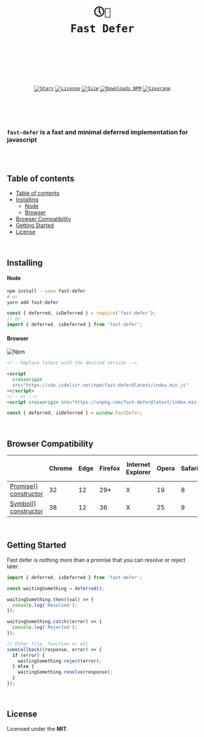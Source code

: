 <br />
<div align="center">
  <pre>
  <br />
  <h1>🕔🚀
Fast Defer</h1>
  <br />
  </pre>
  <br />
  <br />
  <code
    ><a href="https://github.com/ArthurFiorette/fast-defer/stargazers"
      ><img
        src="https://img.shields.io/github/stars/ArthurFiorette/fast-defer?logo=github&label=Stars"
        target="_blank"
        alt="Stars" /></a
  ></code>
  <code
    ><a href="https://github.com/ArthurFiorette/fast-defer/blob/main/LICENSE"
      ><img
        src="https://img.shields.io/github/license/ArthurFiorette/fast-defer?logo=githu&label=License"
        target="_blank"
        alt="License" /></a
  ></code>
  <code
    ><a href="https://bundlephobia.com/package/fast-defer"
      ><img
        src="https://img.shields.io/bundlephobia/min/fast-defer?style=flat"
        target="_blank"
        alt="Size" /></a
  ></code>
  <code
    ><a href="https://www.npmjs.com/package/fast-defer"
      ><img
        src="https://img.shields.io/npm/dw/fast-defer?style=flat"
        target="_blank"
        alt="Downloads NPM" /></a
  ></code>
  <code
    ><a href="https://app.codecov.io/gh/arthurfiorette/fast-defer/"
      ><img
        src="https://codecov.io/gh/arthurfiorette/fast-defer/branch/main/graph/badge.svg?token=pdslRMQDtC"
        target="_blank"
        alt="Coverage" /></a
  ></code>
</div>

<h1></h1>

<br />
<br />

### `fast-defer` is a fast and minimal deferred implementation for javascript

<br />
<br />

## Table of contents

- [Table of contents](#table-of-contents)
- [Installing](#installing)
  - [Node](#node)
  - [Browser](#browser)
- [Browser Compatibility](#browser-compatibility)
- [Getting Started](#getting-started)
- [License](#license)

<br />

## Installing

#### Node

```sh
npm install --save fast-defer
# or
yarn add fast-defer
```

```js
const { deferred, isDeferred } = require('fast-defer');
// or
import { deferred, isDeferred } from 'fast-defer';
```

#### Browser

![Npm](https://img.shields.io/npm/v/fast-defer?style=flat)

```html
<!-- Replace latest with the desired version -->

<script
  crossorigin
  src="https://cdn.jsdelivr.net/npm/fast-defer@latest/index.min.js"
></script>
<!-- or -->
<script crossorigin src="https://unpkg.com/fast-defer@latest/index.min.js"></script>
```

```js
const { deferred, isDeferred } = window.FastDefer;
```

<br />

## Browser Compatibility

|                                                                                                                                         | Chrome | Edge | Firefox | Internet Explorer | Opera | Safari | Node.js | Deno | WebView Android | Chrome Android | Firefox for Android | Opera Android | Safari on iOS | Samsung Internet |
| --------------------------------------------------------------------------------------------------------------------------------------- | ------ | ---- | ------- | ----------------- | ----- | ------ | ------- | ---- | --------------- | -------------- | ------------------- | ------------- | ------------- | ---------------- |
| [Promise() constructor](https://developer.mozilla.org/en-US/docs/Web/JavaScript/Reference/Global_Objects/Promise#browser_compatibility) | 32     | 12   | 29\*    | X                 | 19    | 8      | 0.12    | 1.0  | 4.4.3           | 32             | 29\*                | 19            | 8\*           | 2.0              |
| [Symbol() constructor](https://developer.mozilla.org/en-US/docs/Web/JavaScript/Reference/Global_Objects/Symbol#browser_compatibility)   | 38     | 12   | 36      | X                 | 25    | 9      | 0.12    | 1.0  | 38              | 38             | 36                  | 25            | 9             | 3.0              |

<br />

## Getting Started

Fast defer is nothing more than a promise that you can resolve or reject later.

```js
import { deferred, isDeferred } from 'fast-defer';

const waitingSomething = deferred();

waitingSomething.then((val) => {
  console.log('Resolved');
});

waitingSomething.catch((error) => {
  console.log('Rejected');
});

// Other file, function or etc
someCallback((response, error) => {
  if (error) {
    waitingSomething.reject(error);
  } else {
    waitingSomething.resolve(response);
  }
});
```

<br />

## License

Licensed under the **MIT**.

<br />
